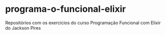 # programa-o-funcional-elixir
Repositórios com os exercícios do curso Programação Funcional com Elixir do Jackson Pires
